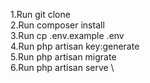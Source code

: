 1.Run git clone \
2.Run composer install \
3.Run cp .env.example .env \
4.Run php artisan key:generate \
5.Run php artisan migrate \
6.Run php artisan serve \